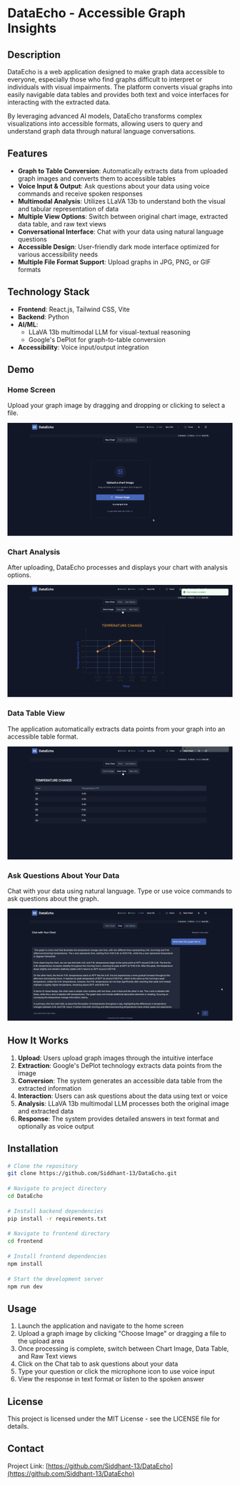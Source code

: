 
# DataEcho - Accessible Graph Insights

## Description

DataEcho is a web application designed to make graph data accessible to everyone, especially those who find graphs difficult to interpret or individuals with visual impairments. The platform converts visual graphs into easily navigable data tables and provides both text and voice interfaces for interacting with the extracted data.

By leveraging advanced AI models, DataEcho transforms complex visualizations into accessible formats, allowing users to query and understand graph data through natural language conversations.

## Features

- **Graph to Table Conversion**: Automatically extracts data from uploaded graph images and converts them to accessible tables
- **Voice Input \& Output**: Ask questions about your data using voice commands and receive spoken responses
- **Multimodal Analysis**: Utilizes LLaVA 13b to understand both the visual and tabular representation of data
- **Multiple View Options**: Switch between original chart image, extracted data table, and raw text views
- **Conversational Interface**: Chat with your data using natural language questions
- **Accessible Design**: User-friendly dark mode interface optimized for various accessibility needs
- **Multiple File Format Support**: Upload graphs in JPG, PNG, or GIF formats


## Technology Stack

- **Frontend**: React.js, Tailwind CSS, Vite
- **Backend**: Python
- **AI/ML**:
    - LLaVA 13b multimodal LLM for visual-textual reasoning
    - Google's DePlot for graph-to-table conversion
- **Accessibility**: Voice input/output integration


## Demo

### Home Screen

Upload your graph image by dragging and dropping or clicking to select a file.

![Upload Interface](assets/home.png)

### Chart Analysis

After uploading, DataEcho processes and displays your chart with analysis options.

![Chart Analysis](assets/chartanalysis.png)

### Data Table View

The application automatically extracts data points from your graph into an accessible table format.

![Data Table](assets/table.png)

### Ask Questions About Your Data

Chat with your data using natural language. Type or use voice commands to ask questions about the graph.

![Conversation Interface](assets/answer.png)

## How It Works

1. **Upload**: Users upload graph images through the intuitive interface
2. **Extraction**: Google's DePlot technology extracts data points from the image
3. **Conversion**: The system generates an accessible data table from the extracted information
4. **Interaction**: Users can ask questions about the data using text or voice
5. **Analysis**: LLaVA 13b multimodal LLM processes both the original image and extracted data
6. **Response**: The system provides detailed answers in text format and optionally as voice output

## Installation

```bash
# Clone the repository
git clone https://github.com/Siddhant-13/DataEcho.git

# Navigate to project directory
cd DataEcho

# Install backend dependencies
pip install -r requirements.txt

# Navigate to frontend directory
cd frontend

# Install frontend dependencies
npm install

# Start the development server
npm run dev
```


## Usage

1. Launch the application and navigate to the home screen
2. Upload a graph image by clicking "Choose Image" or dragging a file to the upload area
3. Once processing is complete, switch between Chart Image, Data Table, and Raw Text views
4. Click on the Chat tab to ask questions about your data
5. Type your question or click the microphone icon to use voice input
6. View the response in text format or listen to the spoken answer


## License

This project is licensed under the MIT License - see the LICENSE file for details.

## Contact

Project Link: [https://github.com/Siddhant-13/DataEcho](https://github.com/Siddhant-13/DataEcho)


